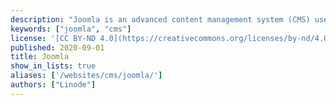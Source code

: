 ```yaml
---
description: "Joomla is an advanced content management system (CMS) used to facilitate the easy creation and ongoing maintenance of dynamic websites. Deployed on top of the industry standard LAMP Stack, Joomla is designed to be both easy to use and manage from the end-user’s perspective and easy to administer and host."
keywords: ["joomla", "cms"]
license: '[CC BY-ND 4.0](https://creativecommons.org/licenses/by-nd/4.0)'
published: 2020-09-01
title: Joomla
show_in_lists: true
aliases: ['/websites/cms/joomla/']
authors: ["Linode"]
---
```


